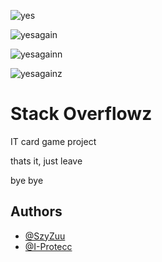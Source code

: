 ![yes](https://img.shields.io/badge/I_like-Tea-blue)

![yesagain](https://img.shields.io/badge/Best_Project-2023-green)

![yesagainn](https://img.shields.io/badge/Best_Project-2024-green)

![yesagainz](https://img.shields.io/badge/Super-Original-yellow)


# Stack Overflowz

IT card game project

thats it, just leave

bye bye



## Authors

- [@SzyZuu](https://www.github.com/SzyZuu)
- [@I-Protecc](https://www.github.com/I-Protecc)

